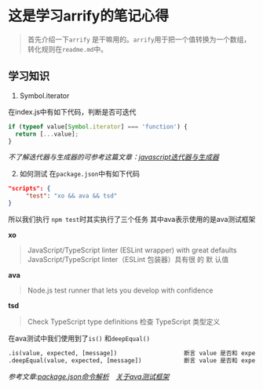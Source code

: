 # 这是学习arrify的笔记心得

> 首先介绍一下`arrify` 是干嘛用的。`arrify`用于把一个值转换为一个数组，转化规则在`readme.md`中。

## 学习知识

1. Symbol.iterator

在index.js中有如下代码，判断是否可迭代

```javascript
if (typeof value[Symbol.iterator] === 'function') {
  return [...value];
}
```

*不了解迭代器与生成器的可参考这篇文章：[javascript迭代器与生成器](https://blog.csdn.net/m0_62336865/article/details/125585842)*

2. 如何测试
 在`package.json`中有如下代码

 ```json
 "scripts": {
      "test": "xo && ava && tsd"
 }
  ```
  
 所以我们执行 `npm test`时其实执行了三个任务
 其中ava表示使用的是ava测试框架
 
 **xo**
 > JavaScript/TypeScript linter (ESLint wrapper) with great defaults JavaScript/TypeScript linter（ESLint 包装器）具有很 的 默 认值

 **ava**
 > Node.js test runner that lets you develop with confidence

 **tsd**
 > Check TypeScript type definitions 检查 TypeScript 类型定义
  
 在ava测试中我们使用到了`is()` 和`deepEqual()`

 ```txt
 .is(value, expected, [message])                   断言 value 是否和 expected 相等
 .deepEqual(value, expected, [message])            断言 value 是否和 expected 深度相等
  ```

 *参考文章:[package.json命令解析](package.json文件scripts命令解析)&emsp;[关于ava测试框架](https://blog.csdn.net/weixin_34307464/article/details/89009363)*
